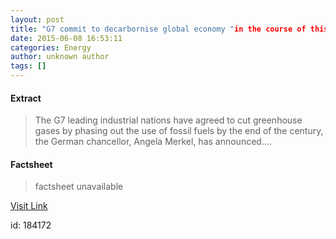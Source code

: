 ```yaml
---
layout: post
title: "G7 commit to decarbornise global economy "in the course of this century""
date: 2015-06-08 16:53:11
categories: Energy
author: unknown author
tags: []
---
```



#### Extract
>The G7 leading industrial nations have agreed to cut greenhouse gases by phasing out the use of fossil fuels by the end of the century, the German chancellor, Angela Merkel, has announced....

#### Factsheet
>factsheet unavailable

[Visit Link](http://www.greenwisebusiness.co.uk/news/g7-commit-to-decarbornise-global-economy-in-the-course-of-this-century-4615.aspx)

id:  184172


